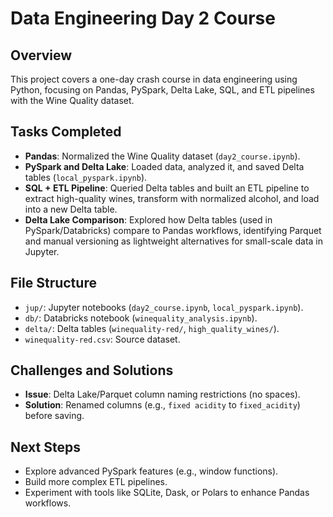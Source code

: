# Data Engineering Day 2 Course

## Overview
This project covers a one-day crash course in data engineering using Python, focusing on Pandas, PySpark, Delta Lake, SQL, and ETL pipelines with the Wine Quality dataset.

## Tasks Completed
- **Pandas**: Normalized the Wine Quality dataset (`day2_course.ipynb`).
- **PySpark and Delta Lake**: Loaded data, analyzed it, and saved Delta tables (`local_pyspark.ipynb`).
- **SQL + ETL Pipeline**: Queried Delta tables and built an ETL pipeline to extract high-quality wines, transform with normalized alcohol, and load into a new Delta table.
- **Delta Lake Comparison**: Explored how Delta tables (used in PySpark/Databricks) compare to Pandas workflows, identifying Parquet and manual versioning as lightweight alternatives for small-scale data in Jupyter.

## File Structure
- `jup/`: Jupyter notebooks (`day2_course.ipynb`, `local_pyspark.ipynb`).
- `db/`: Databricks notebook (`winequality_analysis.ipynb`).
- `delta/`: Delta tables (`winequality-red/`, `high_quality_wines/`).
- `winequality-red.csv`: Source dataset.

## Challenges and Solutions
- **Issue**: Delta Lake/Parquet column naming restrictions (no spaces).
- **Solution**: Renamed columns (e.g., `fixed acidity` to `fixed_acidity`) before saving.

## Next Steps
- Explore advanced PySpark features (e.g., window functions).
- Build more complex ETL pipelines.
- Experiment with tools like SQLite, Dask, or Polars to enhance Pandas workflows.